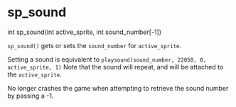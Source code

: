 # sp_sound

<Prototype>int sp_sound(int active_sprite, int sound_number[-1])</Prototype>

`sp_sound()` gets or sets the `sound_number` for `active_sprite`.

Setting a sound is equivalent to `playsound(sound_number, 22050, 0, active_sprite, 1)` Note that the sound will repeat, and will be attached to the `active_sprite`.

<VersionInfo dink="1.08"></VersionInfo>No longer crashes the game when attempting to retrieve the sound number by passing a -1.

